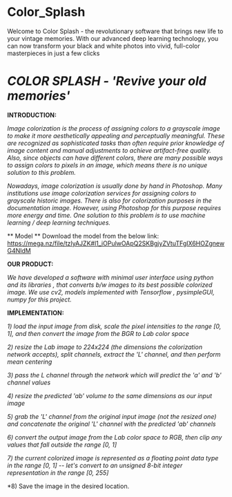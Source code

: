 # Color_Splash
Welcome to Color Splash - the revolutionary software that brings new life to your vintage memories. With our advanced deep learning technology, you can now transform your black and white photos into vivid, full-color masterpieces in just a few clicks


# *COLOR SPLASH - 'Revive your old memories'*

**INTRODUCTION:**

*Image colorization is the process of assigning colors to a grayscale image to make it more aesthetically appealing and perceptually meaningful. These are recognized as sophisticated tasks than often require prior knowledge of image content and manual adjustments to achieve artifact-free quality. Also, since objects can have different colors, there are many possible ways to assign colors to pixels in an image, which means there is no unique solution to this problem.*
 
*Nowadays, image colorization is usually done by hand in Photoshop. Many institutions use image colorization services for assigning colors to grayscale historic images. There is also for colorization purposes in the documentation image. However, using Photoshop for this purpose requires more energy and time. One solution to this problem is to use machine learning / deep learning techniques.*

** Model **
Download the model from the below link:
https://mega.nz/file/tzIyAJZK#l1_iOPulwOApQ2SKBgjyZVtuTFgIX6HOZgnewG4NldM

**OUR PRODUCT:**

*We have developed a software with minimal user interface using python and its libraries , that converts b/w images to its best possible colorized image. We use cv2, models implemented with Tensorflow , pysimpleGUI, numpy for this project.*

**IMPLEMENTATION:**

*1)	load the input image from disk, scale the pixel intensities to the range [0, 1], and then convert the image from the BGR to Lab color space*

*2)	resize the Lab image to 224x224 (the dimensions the colorization network accepts), split channels, extract the 'L' channel, and then perform mean centering*

*3)	pass the L channel through the network which will predict the 'a' and 'b' channel values*

*4)	resize the predicted 'ab' volume to the same dimensions as our input image*

*5)	grab the 'L' channel from the original input image (not the resized one) and concatenate the original 'L' channel with the predicted 'ab' channels*

*6)	convert the output image from the Lab color space to RGB, then clip any values that fall outside the range [0, 1]*

*7)	the current colorized image is represented as a floating point data type in the range [0, 1] -- let's convert to an unsigned 8-bit integer representation in the range [0, 255]*

*8) Save the image in the desired location.




